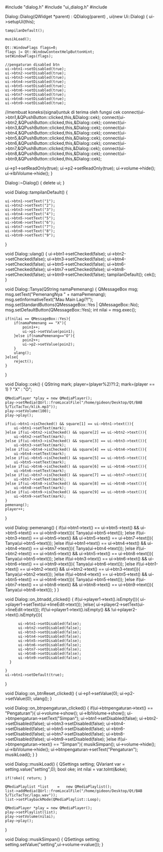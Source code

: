 
#include "dialog.h"
#include "ui_dialog.h"
#include<QSoundEffect>

Dialog::Dialog(QWidget *parent)
    : QDialog(parent)
    , ui(new Ui::Dialog)
{
    ui->setupUi(this);

    tampilanDefault();

    musikLoad();

    Qt::WindowFlags flags=0;
    flags |= Qt::WindowContextHelpButtonHint;
    setWindowFlags(flags);

    //pengaturan disabled btn
    ui->btn1->setDisabled(true);
    ui->btn2->setDisabled(true);
    ui->btn3->setDisabled(true);
    ui->btn4->setDisabled(true);
    ui->btn5->setDisabled(true);
    ui->btn6->setDisabled(true);
    ui->btn7->setDisabled(true);
    ui->btn8->setDisabled(true);
    ui->btn9->setDisabled(true);

   //membuat koneksi(signal)untuk di terima oleh fungsi cek
   connect(ui->btn1,&QPushButton::clicked,this,&Dialog::cek);
   connect(ui->btn2,&QPushButton::clicked,this,&Dialog::cek);
   connect(ui->btn3,&QPushButton::clicked,this,&Dialog::cek);
   connect(ui->btn4,&QPushButton::clicked,this,&Dialog::cek);
   connect(ui->btn5,&QPushButton::clicked,this,&Dialog::cek);
   connect(ui->btn6,&QPushButton::clicked,this,&Dialog::cek);
   connect(ui->btn7,&QPushButton::clicked,this,&Dialog::cek);
   connect(ui->btn8,&QPushButton::clicked,this,&Dialog::cek);
   connect(ui->btn9,&QPushButton::clicked,this,&Dialog::cek);


   ui->p1->setReadOnly(true);
   ui->p2->setReadOnly(true);
   ui->volume->hide();
   ui->lblVolume->hide();
}

Dialog::~Dialog()
{
    delete ui;
}

void Dialog::tampilanDefault()
{

    ui->btn1->setText("1");
    ui->btn2->setText("2");
    ui->btn3->setText("3");
    ui->btn4->setText("4");
    ui->btn5->setText("5");
    ui->btn6->setText("6");
    ui->btn7->setText("7");
    ui->btn8->setText("8");
    ui->btn9->setText("9");

}

void Dialog::ulang()
{
    ui->btn1->setChecked(false);
    ui->btn2->setChecked(false);
    ui->btn3->setChecked(false);
    ui->btn4->setChecked(false);
    ui->btn5->setChecked(false);
    ui->btn6->setChecked(false);
    ui->btn7->setChecked(false);
    ui->btn8->setChecked(false);
    ui->btn9->setChecked(false);
    tampilanDefault();
    cek();
}

void Dialog::Tanya(QString namaPemenang)
{
    QMessageBox msg;
    msg.setText("PemenangNya " + namaPemenang);
    msg.setInformativeText("Mau Main Lagi?!");
    msg.setStandardButtons(QMessageBox::Yes | QMessageBox::No);
    msg.setDefaultButton(QMessageBox::Yes);
    int nilai = msg.exec();

    if(nilai == QMessageBox::Yes){
        if(namaPemenang == "X"){
            poin1++;
            ui->p1->setValue(poin1);
        }else if(namaPemenang=="O"){
            poin2++;
            ui->p2->setValue(poin2);
        }
        ulang();
    }else{
        reject();
    }
}

void Dialog::cek()
{
    QString mark;
    player=(player%2)?1:2;
    mark=(player == 1) ? "X" : "O";


    QMediaPlayer *play = new QMediaPlayer();
    play->setMedia(QUrl::fromLocalFile("/home/gideon/Desktop/Qt/BAB 5/TicTacToc/klik.mp3"));
    play->setVolume(100);
    play->play();

    if(ui->btn1->isChecked() && square[1] == ui->btn1->text()){
        ui->btn1->setText(mark);
    }else if(ui->btn2->isChecked() && square[2] == ui->btn2->text()){
        ui->btn2->setText(mark);
    }else if(ui->btn3->isChecked() && square[3] == ui->btn3->text()){
        ui->btn3->setText(mark);
    }else if(ui->btn4->isChecked() && square[4] == ui->btn4->text()){
        ui->btn4->setText(mark);
    }else if(ui->btn5->isChecked() && square[5] == ui->btn5->text()){
        ui->btn5->setText(mark);
    }else if(ui->btn6->isChecked() && square[6] == ui->btn6->text()){
        ui->btn6->setText(mark);
    }else if(ui->btn7->isChecked() && square[7] == ui->btn7->text()){
        ui->btn7->setText(mark);
    }else if(ui->btn8->isChecked() && square[8] == ui->btn8->text()){
        ui->btn8->setText(mark);
    }else if(ui->btn9->isChecked() && square[9] == ui->btn9->text()){
        ui->btn9->setText(mark);
    }
    pemenang();
    player++;
}

void Dialog::pemenang()
{
    if(ui->btn1->text() == ui->btn5->text() && ui->btn5->text() == ui->btn9->text()){
       Tanya(ui->btn5->text());
    }else if(ui->btn3->text() == ui->btn5->text() && ui->btn5->text() == ui->btn7->text()){
       Tanya(ui->btn5->text());
    }else if(ui->btn1->text() == ui->btn4->text() && ui->btn4->text() == ui->btn7->text()){
       Tanya(ui->btn4->text());
    }else if(ui->btn2->text() == ui->btn5->text() && ui->btn5->text() == ui->btn8->text()){
       Tanya(ui->btn5->text());
    }else if(ui->btn3->text() == ui->btn6->text() && ui->btn6->text() == ui->btn9->text()){
       Tanya(ui->btn6->text());
    }else if(ui->btn1->text() == ui->btn2->text() && ui->btn2->text() == ui->btn3->text()){
       Tanya(ui->btn2->text());
    }else if(ui->btn4->text() == ui->btn5->text() && ui->btn5->text() == ui->btn6->text()){
       Tanya(ui->btn5->text());
    }else if(ui->btn7->text() == ui->btn8->text() && ui->btn8->text() == ui->btn9->text()){
       Tanya(ui->btn8->text());
    }
}

void Dialog::on_btnadd_clicked()
{
    if(ui->player1->text().isEmpty()){
      ui->player1->setText(ui->lineEdit->text());
    }else{
      ui->player2->setText(ui->lineEdit->text());
      if(!ui->player1->text().isEmpty() && !ui->player2->text().isEmpty()){

          ui->btn1->setDisabled(false);
          ui->btn2->setDisabled(false);
          ui->btn3->setDisabled(false);
          ui->btn4->setDisabled(false);
          ui->btn5->setDisabled(false);
          ui->btn6->setDisabled(false);
          ui->btn7->setDisabled(false);
          ui->btn8->setDisabled(false);
          ui->btn9->setDisabled(false);
      }

    }
    ui->btn1->setDefault(true);
}


void Dialog::on_btnReset_clicked()
{
    ui->p1->setValue(0);
    ui->p2->setValue(0);
    ulang();
}

void Dialog::on_btnpengaturan_clicked()
{
    if(ui->btnpengaturan->text() == "Pengaturan"){
        ui->volume->show();
        ui->lblVolume->show();
        ui->btnpengaturan->setText("Simpan");
        ui->btn1->setDisabled(false);
        ui->btn2->setDisabled(false);
        ui->btn3->setDisabled(false);
        ui->btn4->setDisabled(false);
        ui->btn5->setDisabled(false);
        ui->btn6->setDisabled(false);
        ui->btn7->setDisabled(false);
        ui->btn8->setDisabled(false);
        ui->btn9->setDisabled(false);
    }else if(ui->btnpengaturan->text() == "Simpan"){
        musikSimpan();
        ui->volume->hide();
        ui->lblVolume->hide();
        ui->btnpengaturan->setText("Pengaturan");
        musikLoad();
    }
}

void Dialog::musikLoad()
{
    QSettings setting;
    QVariant var = setting.value("setting",0);
    bool oke;
    int nilai = var.toInt(&oke);

    if(!oke){ return; }

    QMediaPlaylist *list    =   new QMediaPlaylist();
    list->addMedia(QUrl::fromLocalFile("/home/gideon/Desktop/Qt/BAB 5/TicTacToc/lagu.wav"));
    list->setPlaybackMode(QMediaPlaylist::Loop);

    QMediaPlayer *play = new QMediaPlayer();
    play->setPlaylist(list);
    play->setVolume(nilai);
    play->play();
}

void Dialog::musikSimpan()
{
    QSettings setting;
    setting.setValue("setting",ui->volume->value());
}
